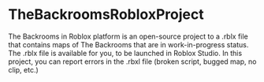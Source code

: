 # TheBackroomsRobloxProject
The Backrooms in Roblox platform is an open-source project to a .rblx file that contains maps of The Backrooms that are in work-in-progress status.
The .rblx file is available for you, to be launched in Roblox Studio.
In this project, you can report errors in the .rbxl file (broken script, bugged map, no clip, etc.)
